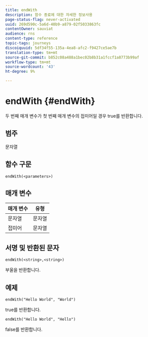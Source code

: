 ```yaml
---
title: endWith
description: 함수 종료에 대한 자세한 정보사용
page-status-flag: never-activated
uuid: 269d590c-5a6d-40b9-a879-02f5033863fc
contentOwner: sauviat
audience: rns
content-type: reference
topic-tags: journeys
discoiquuid: 5df34f55-135a-4ea8-afc2-f9427ce5ae7b
translation-type: tm+mt
source-git-commit: b852c08a488a1bec02b8b31a1fccf1a8773b99af
workflow-type: tm+mt
source-wordcount: '43'
ht-degree: 9%

---
```



# endWith {#endWith}

두 번째 매개 변수가 첫 번째 매개 변수의 접미어일 경우 true를 반환합니다.

## 범주

문자열

## 함수 구문

`endWith(<parameters>)`

## 매개 변수

| 매개 변수 | 유형 |
|-----------|------------------|
| 문자열 | 문자열 |
| 접미어 | 문자열 |

## 서명 및 반환된 문자

`endWith(<string>,<string>)`

부울을 반환합니다.

## 예제

`endWith("Hello World", "World")`

true를 반환합니다.

`endWith("Hello World", "Hello")`

false를 반환합니다.
